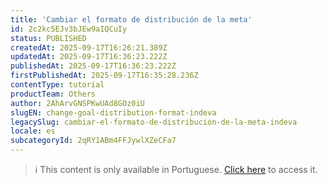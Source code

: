 ```yaml
---
title: 'Cambiar el formato de distribución de la meta'
id: 2c2kc5EJv3bJEw9aIQCuIy
status: PUBLISHED
createdAt: 2025-09-17T16:26:21.389Z
updatedAt: 2025-09-17T16:36:23.222Z
publishedAt: 2025-09-17T16:36:23.222Z
firstPublishedAt: 2025-09-17T16:35:28.236Z
contentType: tutorial
productTeam: Others
author: 2AhArvGNSPKwUAd8GOz0iU
slugEN: change-goal-distribution-format-indeva
legacySlug: cambiar-el-formato-de-distribucion-de-la-meta-indeva
locale: es
subcategoryId: 2qRY1ABm4FFJywlXZeCFa7
---
```


> ℹ️ This content is only available in Portuguese. [Click here](/pt/tutorial/alterar-formato-de-distribuicao-da-meta-indeva--2c2kc5EJv3bJEw9aIQCuIy) to access it.
